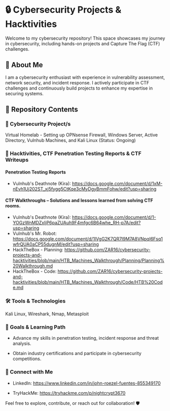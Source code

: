 # 🔒 Cybersecurity Projects & Hacktivities

Welcome to my cybersecurity repository! This space showcases my journey in cybersecurity, including hands-on projects and Capture The Flag (CTF) challenges.

## 🚀 About Me

I am a cybersecurity enthusiast with experience in vulnerability assessment, network security, and incident response. I actively participate in CTF challenges and continuously build projects to enhance my expertise in securing systems.

## 📂 Repository Contents

### 🔹 Cybersecurity Project/s
[//]: # (This may be the most platform independent comment)

[//]: # (Vulnerability Scanning & Analysis – Scripts and reports on scanning systems for security weaknesses.)

[//]: # (Network Security & Monitoring – Projects focusing on securing and monitoring networks.)

[//]: # (Incident Response & Digital Forensics – Hands-on exercises and case studies in responding to security incidents.)

[//]: # (Secure System Configurations – Hardening techniques and secure deployments.)

[//]: # (Malware Analysis & Reverse Engineering – Investigating malicious files and behaviors.)

Virtual Homelab - Setting up OPNsense Firewall, Windows Server, Active Directory, Vulnhub Machines, and Kali Linux
(Status: Ongoing)

### 🔹 Hacktivities, CTF Penetration Testing Reports & CTF Writeups

#### Penetration Testing Reports
- Vulnhub's Deathnote (Kira): https://docs.google.com/document/d/1xM-nEvh1Uj202ST_xj5fygg5CtKqe3cMyDgyBmmFohw/edit?usp=sharing

#### CTF Walkthroughs – Solutions and lessons learned from solving CTF rooms.
- Vulnhub's Deathnote (Kira): https://docs.google.com/document/d/1-YOGzWnMDZxIjP6paZUAuh9F4mfgc6B64whe_RH-p7A/edit?usp=sharing
- Vulnhub's Mr. Robot: https://docs.google.com/document/d/1IVgG2K7QR7l9M7A8VNpqI6Fsq1wfrQUA0aCP55dugnM/edit?usp=sharing
- HackTheBox - Planning: https://github.com/ZAR16/cybersecurity-projects-and-hacktivities/blob/main/HTB_Machines_Walkthrough/Planning/Planning%20Walkthrough.md
- HackTheBox - Code: https://github.com/ZAR16/cybersecurity-projects-and-hacktivities/blob/main/HTB_Machines_Walkthrough/Code/HTB%20Code.md

[//]: # (Custom CTF Challenges – My own security challenges and puzzles.)

[//]: # (Threat Hunting & OSINT – Research and methodologies for proactive security defense.)

### 🛠 Tools & Technologies

Kali Linux, Wireshark, Nmap, Metasploit

[//]: # (Splunk, ELK Stack, Security Onion)

[//]: # (Python, Bash Scripting)

[//]: # (Threat Intelligence & OSINT Tools)

### 📌 Goals & Learning Path

- Advance my skills in penetration testing, incident response and threat analysis.

[//]: # (Contribute to open-source security projects.)

- Obtain industry certifications and participate in cybersecurity competitions.

### 🤝 Connect with Me

- LinkedIn: https://www.linkedin.com/in/john-roezel-fuentes-855349170

- TryHackMe: https://tryhackme.com/p/nightcrypt3670

[//]: # (Hack The Box: [Your Hack The Box Profile])


Feel free to explore, contribute, or reach out for collaboration! 🛡️
